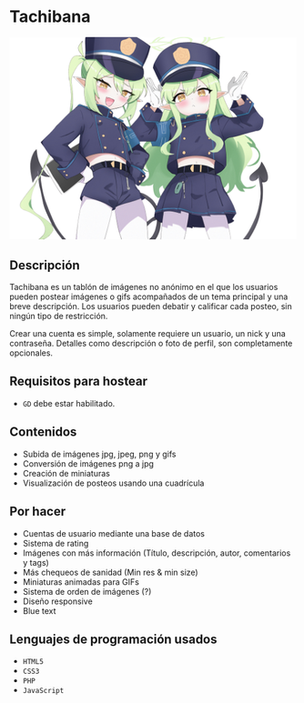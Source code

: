 # Tachibana
![](resources/banner.png)
## Descripción
Tachibana es un tablón de imágenes no anónimo en el que los usuarios pueden postear imágenes o gifs acompañados de un tema principal y una breve descripción.
Los usuarios pueden debatir y calificar cada posteo, sin ningún tipo de restricción.

Crear una cuenta es simple, solamente requiere un usuario, un nick y una contraseña. Detalles como descripción o foto de perfil, son completamente opcionales. 

## Requisitos para hostear
- ```GD``` debe estar habilitado.

## Contenidos
- Subida de imágenes jpg, jpeg, png y gifs
- Conversión de imágenes png a jpg
- Creación de miniaturas
- Visualización de posteos usando una cuadrícula 

## Por hacer
- Cuentas de usuario mediante una base de datos
- Sistema de rating
- Imágenes con más información (Título, descripción, autor, comentarios y tags)
- Más chequeos de sanidad (Min res & min size)
- Miniaturas animadas para GIFs
- Sistema de orden de imágenes (?)
- Diseño responsive
- Blue text

## Lenguajes de programación usados
- ```HTML5```
- ```CSS3```
- ```PHP```
- ```JavaScript```

